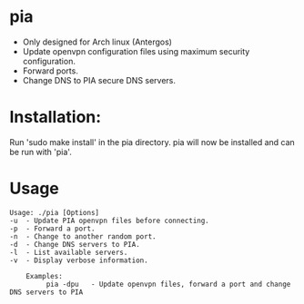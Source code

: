 pia
==========
- Only designed for Arch linux (Antergos)
- Update openvpn configuration files using maximum security configuration.
- Forward ports.
- Change DNS to PIA secure DNS servers.

Installation:
==========

Run 'sudo make install' in the pia directory.
pia will now be installed and can be run with 'pia'.
	
Usage
==========
	Usage: ./pia [Options]
	-u	- Update PIA openvpn files before connecting.
	-p	- Forward a port.
	-n 	- Change to another random port.
	-d	- Change DNS servers to PIA.
	-l	- List available servers.
	-v	- Display verbose information.

		Examples: 
			 pia -dpu	- Update openvpn files, forward a port and change DNS servers to PIA